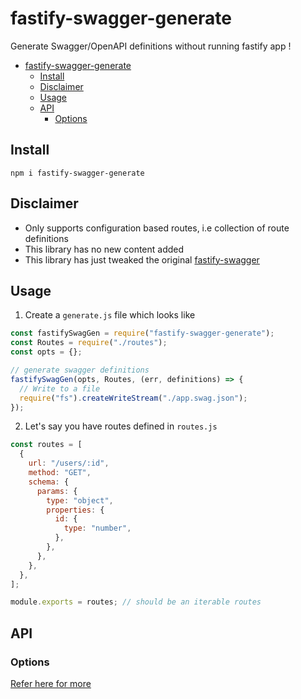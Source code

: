 # fastify-swagger-generate

Generate Swagger/OpenAPI definitions without running fastify app !

<!-- toc -->

- [fastify-swagger-generate](#fastify-swagger-generate)
  - [Install](#install)
  - [Disclaimer](#disclaimer)
  - [Usage](#usage)
  - [API](#api)
    - [Options](#options)

<!-- tocstop -->

## Install

`npm i fastify-swagger-generate`

## Disclaimer

- Only supports configuration based routes, i.e collection of route definitions
- This library has no new content added
- This library has just tweaked the original [fastify-swagger](https://github.com/fastify/fastify-swagger)

## Usage

1. Create a `generate.js` file which looks like

```javascript
const fastifySwagGen = require("fastify-swagger-generate");
const Routes = require("./routes");
const opts = {};

// generate swagger definitions
fastifySwagGen(opts, Routes, (err, definitions) => {
  // Write to a file
  require("fs").createWriteStream("./app.swag.json");
});
```

2. Let's say you have routes defined in `routes.js`

```javascript
const routes = [
  {
    url: "/users/:id",
    method: "GET",
    schema: {
      params: {
        type: "object",
        properties: {
          id: {
            type: "number",
          },
        },
      },
    },
  },
];

module.exports = routes; // should be an iterable routes
```

## API

### Options

[Refer here for more](https://github.com/fastify/fastify-swagger#register-options)
